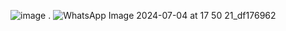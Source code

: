![image](https://github.com/Mogana004/code.Java/assets/92911280/162bcb45-18d4-4904-b02d-491f44073e18) .
![WhatsApp Image 2024-07-04 at 17 50 21_df176962](https://github.com/Mogana004/code.Java/assets/92911280/681d7cac-65ca-42ec-96db-21583c7637a8)

